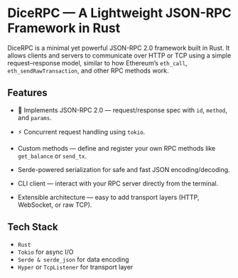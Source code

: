 
# DiceRPC — A Lightweight JSON-RPC Framework in Rust

DiceRPC is a minimal yet powerful JSON-RPC 2.0 framework built in Rust.
It allows clients and servers to communicate over HTTP or TCP using a simple request–response model, similar to how Ethereum’s `eth_call`, `eth_sendRawTransaction`, and other RPC methods work.

## Features

- 🧩 Implements JSON-RPC 2.0 — request/response spec with `id`, `method`, and `params`.

- ⚡ Concurrent request handling using `tokio`.

- Custom methods — define and register your own RPC methods like `get_balance` or `send_tx`.

- Serde-powered serialization for safe and fast JSON encoding/decoding.

- CLI client — interact with your RPC server directly from the terminal.

- Extensible architecture — easy to add transport layers (HTTP, WebSocket, or raw TCP).

## Tech Stack

- `Rust`
- `Tokio` for async I/O
- `Serde & serde_json` for data encoding
- `Hyper` or `TcpListener` for transport layer

